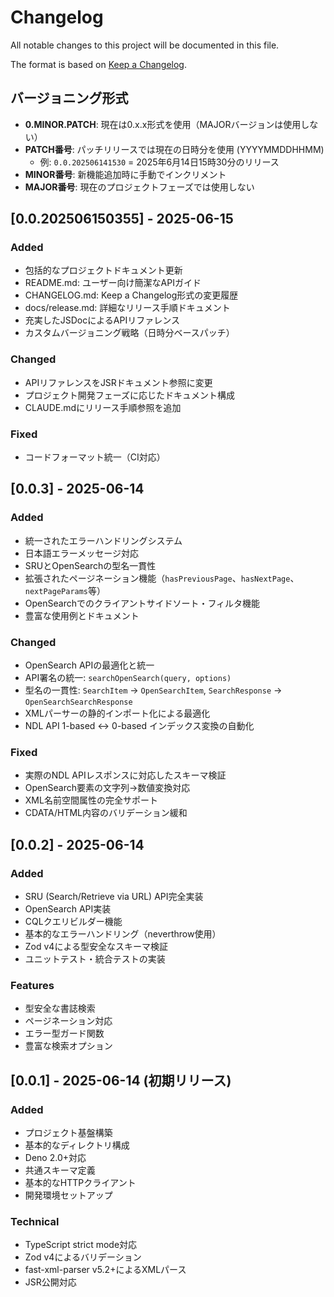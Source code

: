 # Changelog

All notable changes to this project will be documented in this file.

The format is based on [Keep a Changelog](https://keepachangelog.com/en/1.0.0/).

## バージョニング形式

- **0.MINOR.PATCH**: 現在は0.x.x形式を使用（MAJORバージョンは使用しない）
- **PATCH番号**: パッチリリースでは現在の日時分を使用 (YYYYMMDDHHMM)
  - 例: `0.0.202506141530` = 2025年6月14日15時30分のリリース
- **MINOR番号**: 新機能追加時に手動でインクリメント
- **MAJOR番号**: 現在のプロジェクトフェーズでは使用しない

## [0.0.202506150355] - 2025-06-15

### Added

- 包括的なプロジェクトドキュメント更新
- README.md: ユーザー向け簡潔なAPIガイド
- CHANGELOG.md: Keep a Changelog形式の変更履歴
- docs/release.md: 詳細なリリース手順ドキュメント
- 充実したJSDocによるAPIリファレンス
- カスタムバージョニング戦略（日時分ベースパッチ）

### Changed

- APIリファレンスをJSRドキュメント参照に変更
- プロジェクト開発フェーズに応じたドキュメント構成
- CLAUDE.mdにリリース手順参照を追加

### Fixed

- コードフォーマット統一（CI対応）

## [0.0.3] - 2025-06-14

### Added

- 統一されたエラーハンドリングシステム
- 日本語エラーメッセージ対応
- SRUとOpenSearchの型名一貫性
- 拡張されたページネーション機能（`hasPreviousPage`、`hasNextPage`、`nextPageParams`等）
- OpenSearchでのクライアントサイドソート・フィルタ機能
- 豊富な使用例とドキュメント

### Changed

- OpenSearch APIの最適化と統一
- API署名の統一: `searchOpenSearch(query, options)`
- 型名の一貫性: `SearchItem` → `OpenSearchItem`, `SearchResponse` →
  `OpenSearchSearchResponse`
- XMLパーサーの静的インポート化による最適化
- NDL API 1-based ↔ 0-based インデックス変換の自動化

### Fixed

- 実際のNDL APIレスポンスに対応したスキーマ検証
- OpenSearch要素の文字列→数値変換対応
- XML名前空間属性の完全サポート
- CDATA/HTML内容のバリデーション緩和

## [0.0.2] - 2025-06-14

### Added

- SRU (Search/Retrieve via URL) API完全実装
- OpenSearch API実装
- CQLクエリビルダー機能
- 基本的なエラーハンドリング（neverthrow使用）
- Zod v4による型安全なスキーマ検証
- ユニットテスト・統合テストの実装

### Features

- 型安全な書誌検索
- ページネーション対応
- エラー型ガード関数
- 豊富な検索オプション

## [0.0.1] - 2025-06-14 (初期リリース)

### Added

- プロジェクト基盤構築
- 基本的なディレクトリ構成
- Deno 2.0+対応
- 共通スキーマ定義
- 基本的なHTTPクライアント
- 開発環境セットアップ

### Technical

- TypeScript strict mode対応
- Zod v4によるバリデーション
- fast-xml-parser v5.2+によるXMLパース
- JSR公開対応
